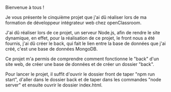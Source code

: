 Bienvenue à tous !

Je vous présente le cinquième projet que j'ai dû réaliser lors de ma formation de développeur intégrateur web chez openClassroom.

J'ai dû réaliser lors de ce projet, un serveur Node.js, afin de rendre le site dynamique, en effet, pour la réalisation de ce projet, le front nous a été fournis, j'ai dû créer le back, qui fait le lien entre la base de données que j'ai créé, c'est une base de données MongoDB.

Ce projet m'a permis de comprendre comment fonctionne le "back" d'un site web, de créer une base de données et de créer un dossier "back".

Pour lancer le projet, il suffit d'ouvrir le dossier front de taper "npm run start", d'aller dans le dossier back et de taper dans les commandes "node server" et ensuite ouvrir le dossier index.html.
